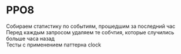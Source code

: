 # PPO8
Собираем статистику по событиям, прошедшим за последний час<br/>
Перед каждым запросом удаляем те собчтия, которые случились больше часа назад<br/>
Тесты с применением паттерна clock <br/>
